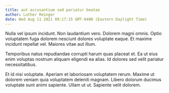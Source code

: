 ```yaml
---
title: aut accusantium sed pariatur beatae
author: Luther Reinger
date: Wed Aug 11 2021 09:17:15 GMT-0400 (Eastern Daylight Time)
---
```

Nulla vel ipsum incidunt. Non laudantium vero. Dolorem magni omnis. Optio voluptatem fuga dolorem nesciunt dolores voluptate eaque. Et maxime incidunt repellat vel. Maiores vitae aut illum.

 Temporibus natus repudiandae corrupti harum quas placeat et. Ea ut eius enim voluptas nostrum aliquam eligendi ea alias. Id dolores sed velit pariatur necessitatibus.

 Et id nisi voluptate. Aperiam et laboriosam voluptatem rerum. Maxime ut dolorem veniam quia voluptatem deleniti magnam. Libero dolorum ducimus voluptate sunt animi sapiente. Ullam ut ut. Sapiente velit dolorem.